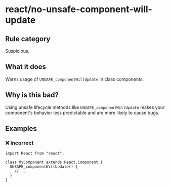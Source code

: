 # react/no-unsafe-component-will-update

## Rule category

Suspicious.

## What it does

Warns usage of `UNSAFE_componentWillUpdate` in class components.

## Why is this bad?

Using unsafe lifecycle methods like `UNSAFE_componentWillUpdate` makes your component's behavior less predictable and are more likely to cause bugs.

## Examples

### ❌ Incorrect

```tsx
import React from "react";

class MyComponent extends React.Component {
  UNSAFE_componentWillUpdate() {
    // ...
  }
}
```
